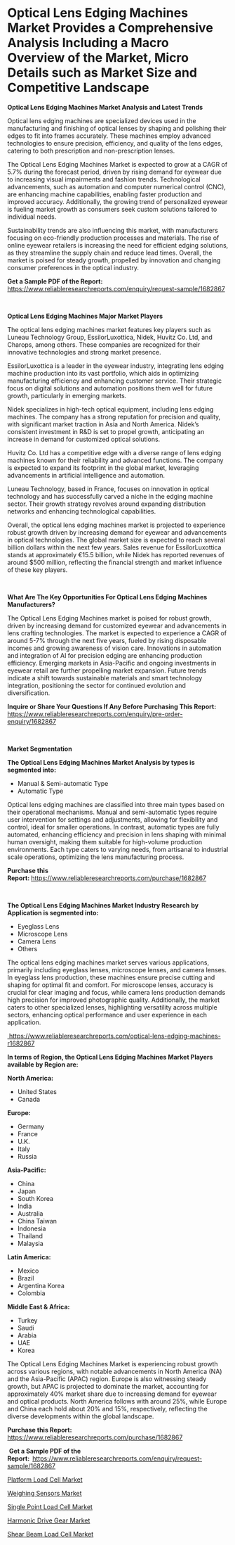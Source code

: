 <p><h1>Optical Lens Edging Machines Market Provides a Comprehensive Analysis Including a Macro Overview of the Market, Micro Details such as Market Size and Competitive Landscape</h1></p><p><strong>Optical Lens Edging Machines Market Analysis and Latest Trends</strong></p>
<p><p>Optical lens edging machines are specialized devices used in the manufacturing and finishing of optical lenses by shaping and polishing their edges to fit into frames accurately. These machines employ advanced technologies to ensure precision, efficiency, and quality of the lens edges, catering to both prescription and non-prescription lenses.</p><p>The Optical Lens Edging Machines Market is expected to grow at a CAGR of 5.7% during the forecast period, driven by rising demand for eyewear due to increasing visual impairments and fashion trends. Technological advancements, such as automation and computer numerical control (CNC), are enhancing machine capabilities, enabling faster production and improved accuracy. Additionally, the growing trend of personalized eyewear is fueling market growth as consumers seek custom solutions tailored to individual needs.</p><p>Sustainability trends are also influencing this market, with manufacturers focusing on eco-friendly production processes and materials. The rise of online eyewear retailers is increasing the need for efficient edging solutions, as they streamline the supply chain and reduce lead times. Overall, the market is poised for steady growth, propelled by innovation and changing consumer preferences in the optical industry.</p></p>
<p><strong>Get a Sample PDF of the Report:&nbsp;</strong> <a href="https://www.reliableresearchreports.com/enquiry/request-sample/1682867?utm_campaign=7&utm_medium=2&utm_source=Github&utm_content=ia&utm_term=19022025&utm_id=optical-lens-edging-machines">https://www.reliableresearchreports.com/enquiry/request-sample/1682867</a></p>
<p>&nbsp;</p>
<p><strong>Optical Lens Edging Machines Major Market Players</strong></p>
<p><p>The optical lens edging machines market features key players such as Luneau Technology Group, EssilorLuxottica, Nidek, Huvitz Co. Ltd, and Charops, among others. These companies are recognized for their innovative technologies and strong market presence.</p><p>EssilorLuxottica is a leader in the eyewear industry, integrating lens edging machine production into its vast portfolio, which aids in optimizing manufacturing efficiency and enhancing customer service. Their strategic focus on digital solutions and automation positions them well for future growth, particularly in emerging markets.</p><p>Nidek specializes in high-tech optical equipment, including lens edging machines. The company has a strong reputation for precision and quality, with significant market traction in Asia and North America. Nidek’s consistent investment in R&D is set to propel growth, anticipating an increase in demand for customized optical solutions.</p><p>Huvitz Co. Ltd has a competitive edge with a diverse range of lens edging machines known for their reliability and advanced functions. The company is expected to expand its footprint in the global market, leveraging advancements in artificial intelligence and automation.</p><p>Luneau Technology, based in France, focuses on innovation in optical technology and has successfully carved a niche in the edging machine sector. Their growth strategy revolves around expanding distribution networks and enhancing technological capabilities.</p><p>Overall, the optical lens edging machines market is projected to experience robust growth driven by increasing demand for eyewear and advancements in optical technologies. The global market size is expected to reach several billion dollars within the next few years. Sales revenue for EssilorLuxottica stands at approximately €15.5 billion, while Nidek has reported revenues of around $500 million, reflecting the financial strength and market influence of these key players.</p></p>
<p>&nbsp;</p>
<p><strong>What Are The Key Opportunities For Optical Lens Edging Machines Manufacturers?</strong></p>
<p><p>The Optical Lens Edging Machines market is poised for robust growth, driven by increasing demand for customized eyewear and advancements in lens crafting technologies. The market is expected to experience a CAGR of around 5-7% through the next five years, fueled by rising disposable incomes and growing awareness of vision care. Innovations in automation and integration of AI for precision edging are enhancing production efficiency. Emerging markets in Asia-Pacific and ongoing investments in eyewear retail are further propelling market expansion. Future trends indicate a shift towards sustainable materials and smart technology integration, positioning the sector for continued evolution and diversification.</p></p>
<p><strong>Inquire or Share Your Questions If Any Before Purchasing This Report:</strong> <a href="https://www.reliableresearchreports.com/enquiry/pre-order-enquiry/1682867?utm_campaign=7&utm_medium=2&utm_source=Github&utm_content=ia&utm_term=19022025&utm_id=optical-lens-edging-machines">https://www.reliableresearchreports.com/enquiry/pre-order-enquiry/1682867</a></p>
<p>&nbsp;</p>
<p><strong>Market Segmentation</strong></p>
<p><strong>The Optical Lens Edging Machines Market Analysis by types is segmented into:</strong></p>
<p><ul><li>Manual & Semi-automatic Type</li><li>Automatic Type</li></ul></p>
<p><p>Optical lens edging machines are classified into three main types based on their operational mechanisms. Manual and semi-automatic types require user intervention for settings and adjustments, allowing for flexibility and control, ideal for smaller operations. In contrast, automatic types are fully automated, enhancing efficiency and precision in lens shaping with minimal human oversight, making them suitable for high-volume production environments. Each type caters to varying needs, from artisanal to industrial scale operations, optimizing the lens manufacturing process.</p></p>
<p><strong>Purchase this Report:&nbsp;</strong><a href="https://www.reliableresearchreports.com/purchase/1682867?utm_campaign=7&utm_medium=2&utm_source=Github&utm_content=ia&utm_term=19022025&utm_id=optical-lens-edging-machines">https://www.reliableresearchreports.com/purchase/1682867</a></p>
<p>&nbsp;</p>
<p><strong>The Optical Lens Edging Machines Market Industry Research by Application is segmented into:</strong></p>
<p><ul><li>Eyeglass Lens</li><li>Microscope Lens</li><li>Camera Lens</li><li>Others</li></ul></p>
<p><p>The optical lens edging machines market serves various applications, primarily including eyeglass lenses, microscope lenses, and camera lenses. In eyeglass lens production, these machines ensure precise cutting and shaping for optimal fit and comfort. For microscope lenses, accuracy is crucial for clear imaging and focus, while camera lens production demands high precision for improved photographic quality. Additionally, the market caters to other specialized lenses, highlighting versatility across multiple sectors, enhancing optical performance and user experience in each application.</p></p>
<p><a href="https://www.reliableresearchreports.com/optical-lens-edging-machines-r1682867?utm_campaign=7&utm_medium=2&utm_source=Github&utm_content=ia&utm_term=19022025&utm_id=optical-lens-edging-machines">&nbsp;https://www.reliableresearchreports.com/optical-lens-edging-machines-r1682867</a></p>
<p><strong>In terms of Region, the Optical Lens Edging Machines Market Players available by Region are:</strong></p>
<p>
    <p> <strong> North America: </strong>
        <ul>
            <li>United States</li>
            <li>Canada</li>
        </ul>
        </p> 
    <p> <strong> Europe: </strong>
        <ul>
            <li>Germany</li>
            <li>France</li>
            <li>U.K.</li>
            <li>Italy</li>
            <li>Russia</li>
        </ul>
        </p> 
    <p> <strong> Asia-Pacific: </strong>
        <ul>
            <li>China</li>
            <li>Japan</li>
            <li>South Korea</li>
            <li>India</li>
            <li>Australia</li>
            <li>China Taiwan</li>
            <li>Indonesia</li>
            <li>Thailand</li>
            <li>Malaysia</li>
        </ul>
        </p> 
    <p> <strong> Latin America: </strong>
        <ul>
            <li>Mexico</li>
            <li>Brazil</li>
            <li>Argentina Korea</li>
            <li>Colombia</li>
        </ul>
        </p> 
    <p> <strong> Middle East & Africa: </strong>
        <ul>
            <li>Turkey</li>
            <li>Saudi</li>
            <li>Arabia</li>
            <li>UAE</li>
            <li>Korea</li>
        </ul>
    </p>
    </p>
<p><p>The Optical Lens Edging Machines Market is experiencing robust growth across various regions, with notable advancements in North America (NA) and the Asia-Pacific (APAC) region. Europe is also witnessing steady growth, but APAC is projected to dominate the market, accounting for approximately 40% market share due to increasing demand for eyewear and optical products. North America follows with around 25%, while Europe and China each hold about 20% and 15%, respectively, reflecting the diverse developments within the global landscape.</p></p>
<p><strong>Purchase this Report: </strong><a href="https://www.reliableresearchreports.com/purchase/1682867?utm_campaign=7&utm_medium=2&utm_source=Github&utm_content=ia&utm_term=19022025&utm_id=optical-lens-edging-machines">https://www.reliableresearchreports.com/purchase/1682867</a></p>
<p>&nbsp;<strong>Get a Sample PDF of the Report:&nbsp;&nbsp;</strong><a href="https://www.reliableresearchreports.com/enquiry/request-sample/1682867?utm_campaign=7&utm_medium=2&utm_source=Github&utm_content=ia&utm_term=19022025&utm_id=optical-lens-edging-machines">https://www.reliableresearchreports.com/enquiry/request-sample/1682867</a></p>
<p><strong></strong></p>
<p><p><a href="https://github.com/rahebeinum/Market-Research-Report-List-1/blob/main/platform-load-cell-market.md?utm_campaign=7&utm_medium=2&utm_source=Github&utm_content=ia&utm_term=19022025&utm_id=optical-lens-edging-machines">Platform Load Cell Market</a></p><p><a href="https://github.com/vilehoaguy/Market-Research-Report-List-1/blob/main/weighing-sensors-market.md?utm_campaign=7&utm_medium=2&utm_source=Github&utm_content=ia&utm_term=19022025&utm_id=optical-lens-edging-machines">Weighing Sensors Market</a></p><p><a href="https://github.com/ajconndra/Market-Research-Report-List-1/blob/main/single-point-load-cell-market.md?utm_campaign=7&utm_medium=2&utm_source=Github&utm_content=ia&utm_term=19022025&utm_id=optical-lens-edging-machines">Single Point Load Cell Market</a></p><p><a href="https://github.com/ravenecashe/Market-Research-Report-List-1/blob/main/harmonic-drive-gear-market.md?utm_campaign=7&utm_medium=2&utm_source=Github&utm_content=ia&utm_term=19022025&utm_id=optical-lens-edging-machines">Harmonic Drive Gear Market</a></p><p><a href="https://github.com/sapsaidamary/Market-Research-Report-List-1/blob/main/shear-beam-load-cell-market.md?utm_campaign=7&utm_medium=2&utm_source=Github&utm_content=ia&utm_term=19022025&utm_id=optical-lens-edging-machines">Shear Beam Load Cell Market</a></p></p>